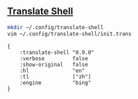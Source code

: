 ## [Translate Shell](https://github.com/soimort/translate-shell)

```sh
mkdir ~/.config/translate-shell
vim ~/.config/translate-shell/init.trans
```

```
{
	:translate-shell "0.9.0"
	:verbose         false
	:show-original   false
	:hl              "en"
	:tl              ["zh"]
	:engine          "bing"
}
```